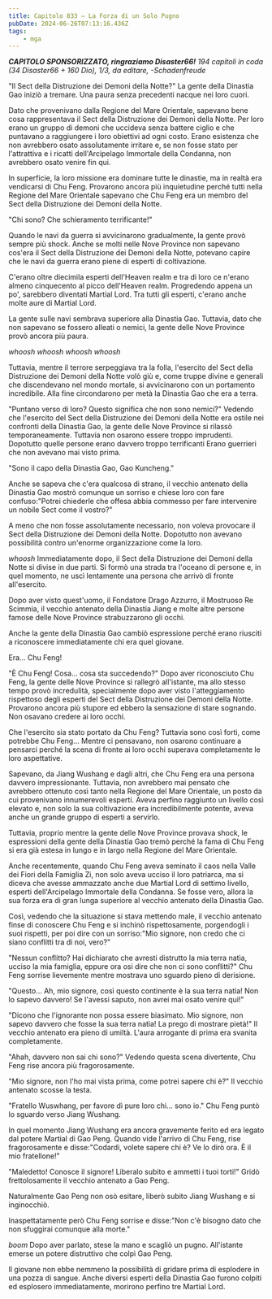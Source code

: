 ```yaml
---
title: Capitolo 833 – La Forza di un Solo Pugno
pubDate: 2024-06-26T07:13:16.436Z
tags:
    - mga
---
```







<em><strong>CAPITOLO SPONSORIZZATO, ringraziamo Disaster66!</strong>
194 capitoli in coda (34 Disaster66 + 160 Dio), 1/3,
da editare,
-Schadenfreude</em>


"Il Sect della Distruzione dei Demoni della Notte?" La gente della Dinastia Gao iniziò a tremare. Una paura senza precedenti nacque nei loro cuori.


Dato che provenivano dalla Regione del Mare Orientale, sapevano bene cosa rappresentava il Sect della Distruzione dei Demoni della Notte. Per loro erano un gruppo di demoni che uccideva senza battere ciglio e che puntavano a raggiungere i loro obiettivi ad ogni costo. Erano esistenza che non avrebbero osato assolutamente irritare e, se non fosse stato per l'attrattiva e i ricatti dell'Arcipelago Immortale della Condanna, non avrebbero osato venire fin qui.


In superficie, la loro missione era dominare tutte le dinastie, ma in realtà era vendicarsi di Chu Feng. Provarono ancora più inquietudine perché tutti nella Regione del Mare Orientale sapevano che Chu Feng era un membro del Sect della Distruzione dei Demoni della Notte.


"Chi sono? Che schieramento terrificante!"


Quando le navi da guerra si avvicinarono gradualmente, la gente provò sempre più shock. Anche se molti nelle Nove Province non sapevano cos'era il Sect della Distruzione dei Demoni della Notte, potevano capire che le navi da guerra erano piene di esperti di coltivazione.


C'erano oltre diecimila esperti dell'Heaven realm e tra di loro ce n'erano almeno cinquecento al picco dell'Heaven realm. Progredendo appena un po', sarebbero diventati Martial Lord. Tra tutti gli esperti, c'erano anche molte aure di Martial Lord.


La gente sulle navi sembrava superiore alla Dinastia Gao. Tuttavia, dato che non sapevano se fossero alleati o nemici, la gente delle Nove Province provò ancora più paura.


*whoosh whoosh whoosh whoosh*


Tuttavia, mentre il terrore serpeggiava tra la folla, l'esercito del Sect della Distruzione dei Demoni della Notte volò giù e, come truppe divine e generali che discendevano nel mondo mortale, si avvicinarono con un portamento incredibile. Alla fine circondarono per metà la Dinastia Gao che era a terra.


"Puntano verso di loro? Questo significa che non sono nemici?" Vedendo che l'esercito del Sect della Distruzione dei Demoni della Notte era ostile nei confronti della Dinastia Gao, la gente delle Nove Province si rilassò temporaneamente. Tuttavia non osarono essere troppo imprudenti. Dopotutto quelle persone erano davvero troppo terrificanti Erano guerrieri che non avevano mai visto prima.


"Sono il capo della Dinastia Gao, Gao Kuncheng."


Anche se sapeva che c'era qualcosa di strano, il vecchio antenato della Dinastia Gao mostrò comunque un sorriso e chiese loro con fare confuso:"Potrei chiederle che offesa abbia commesso per fare intervenire un nobile Sect come il vostro?"


A meno che non fosse assolutamente necessario, non voleva provocare il Sect della Distruzione dei Demoni della Notte. Dopotutto non avevano possibilità contro un'enorme organizzazione come la loro.


*whoosh* Immediatamente dopo, il Sect della Distruzione dei Demoni della Notte si divise in due parti. Si formò una strada tra l'oceano di persone e, in quel momento, ne uscì lentamente una persona che arrivò di fronte all'esercito.


Dopo aver visto quest'uomo, il Fondatore Drago Azzurro, il Mostruoso Re Scimmia, il vecchio antenato della Dinastia Jiang e molte altre persone famose delle Nove Province strabuzzarono gli occhi.


Anche la gente della Dinastia Gao cambiò espressione perché erano riusciti a riconoscere immediatamente chi era quel giovane.


Era... Chu Feng!


"È Chu Feng! Cosa... cosa sta succedendo?" Dopo aver riconosciuto Chu Feng, la gente delle Nove Province si rallegrò all'istante, ma allo stesso tempo provò incredulità, specialmente dopo aver visto l'atteggiamento rispettoso degli esperti del Sect della Distruzione dei Demoni della Notte. Provarono ancora più stupore ed ebbero la sensazione di stare sognando. Non osavano credere ai loro occhi.


Che l'esercito sia stato portato da Chu Feng? Tuttavia sono così forti, come potrebbe Chu Feng... Mentre ci pensavano, non osarono continuare a pensarci perché la scena di fronte ai loro occhi superava completamente le loro aspettative.


Sapevano, da Jiang Wushang e dagli altri, che Chu Feng era una persona davvero impressionante. Tuttavia, non avrebbero mai pensato che avrebbero ottenuto così tanto nella Regione del Mare Orientale, un posto da cui provenivano innumerevoli esperti. Aveva perfino raggiunto un livello così elevato e, non solo la sua coltivazione era incredibilmente potente, aveva anche un grande gruppo di esperti a servirlo.


Tuttavia, proprio mentre la gente delle Nove Province provava shock, le espressioni della gente della Dinastia Gao tremò perché la fama di Chu Feng si era già estesa in lungo e in largo nella Regione del Mare Orientale.


Anche recentemente, quando Chu Feng aveva seminato il caos nella Valle dei Fiori della Famiglia Zi, non solo aveva ucciso il loro patriarca, ma si diceva che avesse ammazzato anche due Martial Lord di settimo livello, esperti dell'Arcipelago Immortale della Condanna. Se fosse vero, allora la sua forza era di gran lunga superiore al vecchio antenato della Dinastia Gao.


Così, vedendo che la situazione si stava mettendo male, il vecchio antenato finse di conoscere Chu Feng e si inchinò rispettosamente, porgendogli i suoi rispetti, per poi dire con un sorriso:"Mio signore, non credo che ci siano conflitti tra di noi, vero?"


"Nessun conflitto? Hai dichiarato che avresti distrutto la mia terra natìa, ucciso la mia famiglia, eppure ora osi dire che non ci sono conflitti?" Chu Feng sorrise lievemente mentre mostrava uno sguardo pieno di derisione.


"Questo... Ah, mio signore, così questo continente è la sua terra natìa! Non lo sapevo davvero! Se l'avessi saputo, non avrei mai osato venire qui!"


"Dicono che l'ignorante non possa essere biasimato. Mio signore, non sapevo davvero che fosse la sua terra natìa! La prego di mostrare pietà!" Il vecchio antenato era pieno di umiltà. L'aura arrogante di prima era svanita completamente.


"Ahah, davvero non sai chi sono?" Vedendo questa scena divertente, Chu Feng rise ancora più fragorosamente.


"Mio signore, non l'ho mai vista prima, come potrei sapere chi è?" Il vecchio antenato scosse la testa.


"Fratello Wuswhang, per favore dì pure loro chi... sono io." Chu Feng puntò lo sguardo verso Jiang Wushang.


In quel momento Jiang Wushang era ancora gravemente ferito ed era legato dal potere Martial di Gao Peng. Quando vide l'arrivo di Chu Feng, rise fragorosamente e disse:"Codardi, volete sapere chi è? Ve lo dirò ora. È il mio fratellone!"


"Maledetto! Conosce il signore! Liberalo subito e ammetti i tuoi torti!" Gridò frettolosamente il vecchio antenato a Gao Peng.


Naturalmente Gao Peng non osò esitare, liberò subito Jiang Wushang e si inginocchiò.


Inaspettatamente però Chu Feng sorrise e disse:"Non c'è bisogno dato che non sfuggirai comunque alla morte."


*boom* Dopo aver parlato, stese la mano e scagliò un pugno. All'istante emerse un potere distruttivo che colpì Gao Peng.


Il giovane non ebbe nemmeno la possibilità di gridare prima di esplodere in una pozza di sangue. Anche diversi esperti della Dinastia Gao furono colpiti ed esplosero immediatamente, morirono perfino tre Martial Lord.
                                


                                



